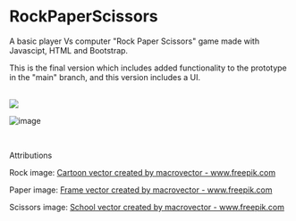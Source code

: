 # RockPaperScissors

A basic player Vs computer "Rock Paper Scissors" game made with Javascipt, HTML and Bootstrap.

This is the final version which includes added functionality to the prototype in the "main" branch, and this version includes a UI.

<br>

<img style="50%" src="https://user-images.githubusercontent.com/64609311/114361005-95afd080-9b6d-11eb-97fc-2d0a96b3b279.png">

<br>

![image](https://user-images.githubusercontent.com/64609311/114361120-b415cc00-9b6d-11eb-8b77-774108c41c4e.png)

<br>

<p>Attributions</p>
<p>Rock image: <a href="https://www.freepik.com/vectors/cartoon">Cartoon vector created by macrovector - www.freepik.com</a></p>
<p>Paper image: <a href="https://www.freepik.com/vectors/frame">Frame vector created by macrovector - www.freepik.com</a></p>
<p>Scissors image: <a href='https://www.freepik.com/vectors/school'>School vector created by macrovector - www.freepik.com</a></p>
